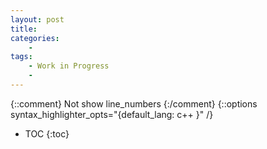 ```yaml
---
layout: post
title: 
categories:
    - 
tags:
    - Work in Progress
    - 
---
```


{::comment} Not show line_numbers {:/comment}
{::options syntax_highlighter_opts="{default_lang: c++ \}" /}

* TOC
{:toc}

